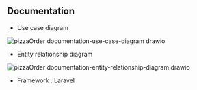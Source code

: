 

## Documentation

- Use case diagram

![pizzaOrder documentation-use-case-diagram drawio](https://github.com/user-attachments/assets/6035c8e1-2f89-46ba-8cff-85e35ae30dda)

- Entity relationship diagram

![pizzaOrder documentation-entity-relationship-diagram drawio](https://github.com/user-attachments/assets/5eb55466-7e79-4101-b330-f1a2a16a07c6)

- Framework : Laravel


